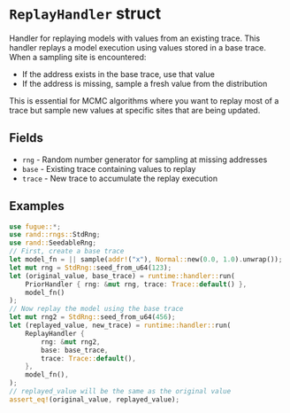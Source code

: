 # `ReplayHandler` struct

Handler for replaying models with values from an existing trace. This handler replays a model execution using values stored in a base trace. When a sampling site is encountered:

- If the address exists in the base trace, use that value
- If the address is missing, sample a fresh value from the distribution

This is essential for MCMC algorithms where you want to replay most of a trace but sample new values at specific sites that are being updated.

## Fields

- `rng` - Random number generator for sampling at missing addresses
- `base` - Existing trace containing values to replay
- `trace` - New trace to accumulate the replay execution

## Examples

```rust
use fugue::*;
use rand::rngs::StdRng;
use rand::SeedableRng;
// First, create a base trace
let model_fn = || sample(addr!("x"), Normal::new(0.0, 1.0).unwrap());
let mut rng = StdRng::seed_from_u64(123);
let (original_value, base_trace) = runtime::handler::run(
    PriorHandler { rng: &mut rng, trace: Trace::default() },
    model_fn()
);
// Now replay the model using the base trace
let mut rng2 = StdRng::seed_from_u64(456);
let (replayed_value, new_trace) = runtime::handler::run(
    ReplayHandler {
        rng: &mut rng2,
        base: base_trace,
        trace: Trace::default(),
    },
    model_fn(),
);
// replayed_value will be the same as the original value
assert_eq!(original_value, replayed_value);
```
